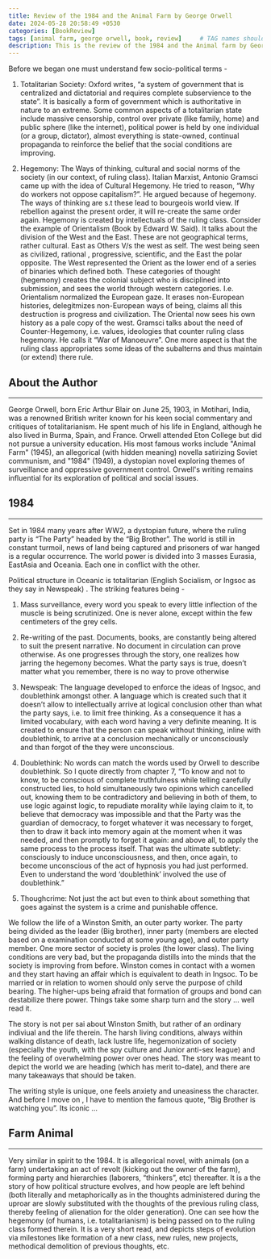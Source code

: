 ```yaml
---
title: Review of the 1984 and the Animal Farm by George Orwell
date: 2024-05-28 20:58:49 +0530
categories: [BookReview]
tags: [animal farm, george orwell, book, review]     # TAG names should always be lowercase
description: This is the review of the 1984 and the Animal farm by George Orwell
---
```


Before we began one must understand few socio-political terms -

1. Totalitarian Society: Oxford writes, “a system of government that is centralized and dictatorial and requires complete subservience to the state”. It is basically a form of government which is authoritative in nature to an extreme. Some common aspects of a totalitarian state include massive censorship, control over private (like family, home) and public sphere (like the internet), political power is held by one individual (or a group, dictator), almost everything is state-owned, continual propaganda to reinforce the belief that the social conditions are improving.

2. Hegemony: The Ways of thinking, cultural and social norms of the society (in our context, of ruling class). Italian Marxist, Antonio Gramsci came up with the idea of Cultural Hegemony. He tried to reason, “Why do workers not oppose capitalism?”. He argued because of hegemony.  The ways of thinking are s.t these lead to bourgeois world view. If rebellion against the present order, it will re-create the same order again. Hegemony is created by intellectuals of the ruling class. Consider the example of Orientalism (Book by Edward W. Said). It talks about the division of the West and the East. These are not geographical terms, rather cultural. East as Others V/s the west as self. The west being seen as civilized, rational , progressive, scientific, and the East the polar opposite. The West represented the Orient as the lower end of a series of binaries which defined both. These categories of thought (hegemony) creates the colonial subject who is disciplined into submission, and sees the world through western categories. I.e. Orientalism normalized the European gaze. It erases non-European histories, delegitmizes non-European ways of being, claims all this destruction is progress and civilization. The Oriental now sees his own history as a pale copy of the west. Gramsci talks about the need of Counter-Hegemony, i.e. values, ideologies that counter ruling class hegemony. He calls it “War of Manoeuvre”. One more aspect is that the ruling class appropriates some ideas of the subalterns and thus maintain (or extend) there rule. 

## About the Author

---

George Orwell, born Eric Arthur Blair on June 25, 1903, in Motihari, India, was a renowned British writer known for his keen social commentary and critiques of totalitarianism. He spent much of his life in England, although he also lived in Burma, Spain, and France. Orwell attended Eton College but did not pursue a university education. His most famous works include "Animal Farm" (1945), an allegorical (with hidden meaning) novella satirizing Soviet communism, and "1984" (1949), a dystopian novel exploring themes of surveillance and oppressive government control. Orwell's writing remains influential for its exploration of political and social issues.

## 1984

---

Set in 1984 many years after WW2, a dystopian future, where the ruling party is “The Party” headed by the “Big Brother”. The world is still in constant turmoil, news of land being captured and prisoners of war hanged is a regular occurrence. The world power is divided into 3 masses Eurasia, EastAsia and Oceania. Each one in conflict with the other. 

Political structure in Oceanic is totalitarian (English Socialism, or Ingsoc as they say in Newspeak) . The striking features being -

1. Mass surveillance, every word you speak to every little inflection of the muscle is being scrutinized. One is never alone, except within the few centimeters of the grey cells. 

2. Re-writing of the past. Documents, books, are constantly being altered to suit the present narrative. No document in circulation can prove otherwise. As one progresses through the story, one realizes how jarring the hegemony becomes. What the party says is true, doesn’t matter what you remember, there is no way to prove otherwise

3. Newspeak: The language developed to enforce the ideas of Ingsoc, and doublethink amongst other. A language which is created such that it doesn’t allow to intellectually arrive at logical conclusion other than what the party says, i.e. to limit free thinking. As a consequence it has a limited vocabulary, with each word having a very definite meaning. It is created to ensure that the person can speak without thinking, inline with doublethink, to arrive at a conclusion mechanically or unconsciously and than forgot of the they were unconscious.

4. Doublethink: No words can match the words used by Orwell to describe doublethink. So I quote directly from chapter 7, “To know and not to know, to be conscious of complete truthfulness while telling carefully constructed lies, to hold simultaneously two opinions which cancelled out, knowing them to be contradictory and believing in both of them, to use logic against logic, to repudiate morality while laying claim to it, to believe that democracy was impossible and that the Party was the guardian of democracy, to forget whatever it was necessary to forget, then to draw it back into memory again at the moment when it was needed, and then promptly to forget it again: and above all, to apply the same process to the process itself. That was the ultimate subtlety: consciously to induce unconsciousness, and then, once again, to become unconscious of the act of hypnosis you had just performed. Even to understand the word ‘doublethink’ involved the use of doublethink.”

5. Thoughcrime: Not just the act but even to think about something that goes against the system is a crime and punishable offence.

We follow the life of a Winston Smith, an outer party worker. The party being divided as the leader (Big brother), inner party (members are elected based on a examination conducted at some young age), and outer party member. One more sector of society is proles (the lower class). The living conditions are very bad, but the propaganda distills into the minds that the society is improving from before. Winston comes in contact with a women and they start having an affair which is equivalent to death in Ingsoc. To be married or in relation to women should only serve the purpose of child bearing. The higher-ups being afraid that formation of groups and bond can destabilize there power. Things take some sharp turn and the story … well read it. 

The story is not per sai about Winston Smith, but rather of an ordinary indiviual and the life therein. The harsh living conditions, always within walking distance of death, lack lustre life, hegemonization of society (especially the youth, with the spy culture and Junior anti-sex league) and the feeling of overwhelming power over ones head. The story was meant to depict the world we are heading (which has merit to-date), and there are many takeaways that should be taken. 

The writing style is unique, one feels anxiety and uneasiness the character. And before I move on , I have to mention the famous quote, “Big Brother is watching you”. Its iconic …

## Farm Animal

---

Very similar in spirit to the 1984. It is allegorical novel, with animals (on a farm) undertaking an act of revolt (kicking out the owner of the farm), forming party and hierarchies (laborers, “thinkers”, etc) thereafter. It is a the story of how political structure evolves, and how people are left behind (both literally and metaphorically as in the thoughts administered during the uproar are slowly substituted with the thoughts of the previous ruling class, thereby feeling of alienation for the older generation). One can see how the hegemony (of humans, i.e. totalitarianism) is being passed on to the ruling class formed therein. It is a very short read, and depicts steps of evolution via milestones like formation of a new class, new rules, new projects, methodical demolition of previous thoughts, etc.
